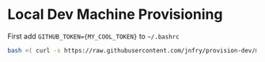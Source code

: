 # Local Dev Machine Provisioning


First add `GITHUB_TOKEN={MY_COOL_TOKEN}` to `~/.bashrc`

```bash
bash <( curl -s https://raw.githubusercontent.com/jnfry/provision-dev/master/bootstrap.sh)
```


